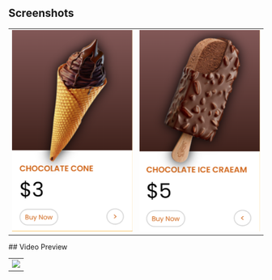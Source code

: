 ## Screenshots
<table>
<tr>
    <td><img src="./front.png" width=300/></td>
    <td><img src="./back.png" width=300/></td>
</tr>


</table>
## Video Preview
<table>
<tr>
    <td>
        <img src="./project gif.gif" width=300/>
    </td>
</tr>

</table>